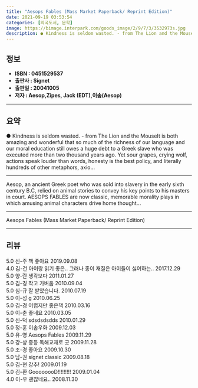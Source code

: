 ```yaml
---
title: "Aesops Fables (Mass Market Paperback/ Reprint Edition)"
date: 2021-09-19 03:53:54
categories: [외국도서, 문학]
image: https://bimage.interpark.com/goods_image/2/9/7/3/3532973s.jpg
description: ● Kindness is seldom wasted. - from The Lion and the MouseIt is both amazing and wonderful that so much of the richness of our language and our moral education
---
```


## **정보**

- **ISBN : 0451529537**
- **출판사 : Signet**
- **출판일 : 20041005**
- **저자 : Aesop,Zipes, Jack (EDT),이솝(Aesop)**

------



## **요약**

●  Kindness is seldom wasted. - from The Lion and the MouseIt is both amazing and wonderful that so much of the richness of our language and our moral education still owes a huge debt to a Greek slave who was executed more than two thousand years ago. Yet sour grapes, crying wolf, actions speak louder than words, honesty is the best policy, and literally hundreds of other metaphors, axio...

------

Aesop, an ancient Greek poet who was sold into slavery in the early sixth century B.C, relied on animal stories to convey his key points to his masters in court. AESOPS FABLES are now classic, memorable morality plays in which amusing animal characters drive home thought... 

------


Aesops Fables (Mass Market Paperback/ Reprint Edition) 

------


## **리뷰** 

5.0 신-주 책 좋아요 2019.09.08 <br/>4.0 김-건 아이랑 읽기 좋은..
그러나 종이 재질은 아이들이 싫어하는.. 2017.12.29 <br/>5.0 양-란 생각보다 2011.01.27 <br/>5.0 김-경 작고 가벼움 2010.09.04 <br/>5.0 심-규 잘 받았습니다. 2010.07.19 <br/>5.0 이-성 g 2010.06.25 <br/>5.0 김-경 어렵지만 좋은책 2010.03.16 <br/>5.0 이-춘 좋네요 2010.03.05 <br/>5.0 신-덕 sdsdsdsdds 2010.01.29 <br/>5.0 정-훈 이솝우화 2009.12.03 <br/>5.0 유-영 Aesops Fables   2009.11.29 <br/>5.0 강-상 중등 독해교재로 굿 2009.11.28 <br/>5.0 조-경 좋아요 2009.10.30 <br/>5.0 남-권 signet classic 2009.08.18 <br/>5.0 김-현 강추! 2009.01.19 <br/>5.0 김-환 GoooooooD!!!!!!!!! 2009.01.04 <br/>4.0 이-우 괜찮네요.. 2008.11.30 <br/>